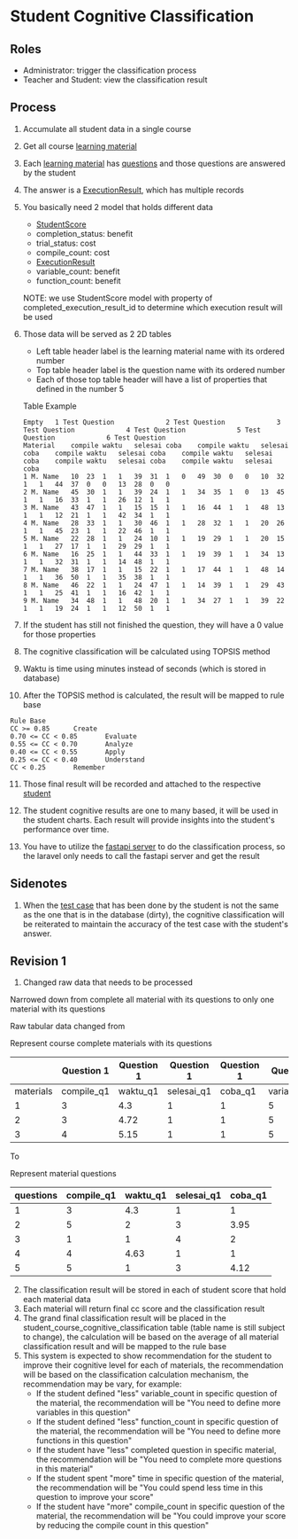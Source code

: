 # Student Cognitive Classification

## Roles
- Administrator: trigger the classification process
- Teacher and Student: view the classification result

## Process
1. Accumulate all student data in a single course
2. Get all course [learning material](laravel/app/Models/LearningMaterial.php)

3. Each [learning material](laravel/app/Models/LearningMaterial.php) has [questions](laravel/app/Models/LearningMaterialQuestion.php) and those questions are answered by the student
4. The answer is a [ExecutionResult](laravel/app/Models/ExecutionResult.php), which has multiple records
5. You basically need 2 model that holds different data
   - [StudentScore](laravel/app/Models/StudentScore.php)
    - completion_status: benefit
    - trial_status: cost
    - compile_count: cost
   - [ExecutionResult](laravel/app/Models/ExecutionResult.php)
    - variable_count: benefit
    - function_count: benefit

    NOTE: we use StudentScore model with property of completed_execution_result_id to determine which execution result will be used
6. Those data will be served as 2 2D tables
    - Left table header label is the learning material name with its ordered number
    - Top table header label is the question name with its ordered number
    - Each of those top table header will have a list of properties that defined in the number 5

    Table Example

    ```
    Empty	1 Test Question				2 Test Question				3 Test Question				4 Test Question				5 Test Question				6 Test Question			
    Material	compile	waktu	selesai	coba	compile	waktu	selesai	coba	compile	waktu	selesai	coba	compile	waktu	selesai	coba	compile	waktu	selesai	coba	compile	waktu	selesai	coba
    1 M. Name	10	23	1	1	39	31	1	0	49	30	0	0	10	32	1	1	44	37	0	0	13	28	0	0
    2 M. Name	45	30	1	1	39	24	1	1	34	35	1	0	13	45	1	1	16	33	1	1	26	12	1	1
    3 M. Name	43	47	1	1	15	15	1	1	16	44	1	1	48	13	1	1	12	21	1	1	42	34	1	1
    4 M. Name	28	33	1	1	30	46	1	1	28	32	1	1	20	26	1	1	45	23	1	1	22	46	1	1
    5 M. Name	22	28	1	1	24	10	1	1	19	29	1	1	20	15	1	1	27	17	1	1	29	29	1	1
    6 M. Name	16	25	1	1	44	33	1	1	19	39	1	1	34	13	1	1	32	31	1	1	14	48	1	1
    7 M. Name	38	17	1	1	15	22	1	1	17	44	1	1	48	14	1	1	36	50	1	1	35	38	1	1
    8 M. Name	46	22	1	1	24	47	1	1	14	39	1	1	29	43	1	1	25	41	1	1	16	42	1	1
    9 M. Name	34	48	1	1	48	20	1	1	34	27	1	1	39	22	1	1	19	24	1	1	12	50	1	1
    ```

7. If the student has still not finished the question, they will have a 0 value for those properties

8. The cognitive classification will be calculated using TOPSIS method

9. Waktu is time using minutes instead of seconds (which is stored in database)

10. After the TOPSIS method is calculated, the result will be mapped to rule base

```
Rule Base		
CC >= 0.85		Create
0.70 <= CC < 0.85		Evaluate
0.55 <= CC < 0.70		Analyze
0.40 <= CC < 0.55		Apply
0.25 <= CC < 0.40		Understand
CC < 0.25		Remember
```

11. Those final result will be recorded and attached to the respective [student](laravel/app/Models/User.php)

12. The student cognitive results are one to many based, it will be used in the student charts. Each result will provide insights into the student's performance over time.

13. You have to utilize the [fastapi server](fastapi/main.py) to do the classification process, so the laravel only needs to call the fastapi server and get the result

## Sidenotes
1. When the [test case](laravel/app/Models/LearningMaterialQuestionTestCase.php) that has been done by the student is not the same as the one that is in the database (dirty), the cognitive classification will be reiterated to maintain the accuracy of the test case with the student's answer.

## Revision 1
1. Changed raw data that needs to be processed

Narrowed down from complete all material with its questions to only one material with its questions

Raw tabular data changed from

Represent course complete materials with its questions

|           | Question 1 | Question 1 | Question 1 | Question 1 | Question 1   | Question 1   | Question 2 | Question 2 | Question 2 | Question 2 | Question 2   | Question 2   | Question 3 | Question 3 | Question 3 | Question 3 | Question 3   | Question 3   | Question 4 | Question 4 | Question 4 | Question 4 | Question 4   | Question 4   | Question 5 | Question 5 | Question 5 | Question 5 | Question 5   | Question 5   | Question 6 | Question 6 | Question 6 | Question 6 | Question 6   | Question 6   |
| --------- | ---------- | ---------- | ---------- | ---------- | ------------ | ------------ | ---------- | ---------- | ---------- | ---------- | ------------ | ------------ | ---------- | ---------- | ---------- | ---------- | ------------ | ------------ | ---------- | ---------- | ---------- | ---------- | ------------ | ------------ | ---------- | ---------- | ---------- | ---------- | ------------ | ------------ | ---------- | ---------- | ---------- | ---------- | ------------ | ------------ |
| materials | compile_q1 | waktu_q1   | selesai_q1 | coba_q1    | variables_q1 | functions_q1 | compile_q2 | waktu_q2   | selesai_q2 | coba_q2    | variables_q2 | functions_q2 | compile_q3 | waktu_q3   | selesai_q3 | coba_q3    | variables_q3 | functions_q3 | compile_q4 | waktu_q4   | selesai_q4 | coba_q4    | variables_q4 | functions_q4 | compile_q5 | waktu_q5   | selesai_q5 | coba_q5    | variables_q5 | functions_q5 | compile_q6 | waktu_q6   | selesai_q6 | coba_q6    | variables_q6 | functions_q6 |
| 1         | 3          | 4.3        | 1          | 1          | 5            | 2            | 3          | 3.95       | 1          | 1          | 4            | 2            | 4          | 4.63       | 1          | 1          | 5            | 1            | 3          | 4.12       | 1          | 1          | 4            | 1            | 2          | 3.78       | 1          | 1          | 3            | 1            | 0          | 0          | 0          | 0          | 0            | 0            |
| 2         | 3          | 4.72       | 1          | 1          | 5            | 2            | 3          | 4.35       | 1          | 1          | 4            | 2            | 5          | 5.1        | 1          | 1          | 5            | 1            | 3          | 4.53       | 1          | 1          | 4            | 1            | 2          | 4.15       | 0          | 1          | 4            | 1            | 0          | 0          | 0          | 0          | 0            | 0            |
| 3         | 4          | 5.15       | 1          | 1          | 5            | 2            | 4          | 3.67       | 1          | 1          | 4            | 2            | 5          | 5.57       | 1          | 1          | 5            | 1            | 4          | 4.95       | 1          | 1          | 4            | 1            | 5          | 3.83       | 1          | 1          | 4            | 1            | 0          | 0          | 0          | 0          | 0            | 0            |

To

Represent material questions

| questions | compile_q1 | waktu_q1 | selesai_q1 | coba_q1 |
| --------- | ---------- | -------- | ---------- | ------- |
| 1         | 3          | 4.3      | 1          | 1       |
| 2         | 5          | 2        | 3          | 3.95    |
| 3         | 1          | 1        | 4          | 2       |
| 4         | 4          | 4.63     | 1          | 1       |
| 5         | 5          | 1        | 3          | 4.12    |

2. The classification result will be stored in each of student score that hold each material data
3. Each material will return final cc score and the classification result
4. The grand final classification result will be placed in the student_course_cognitive_classification table (table name is still subject to change), the calculation will be based on the average of all material classification result and will be mapped to the rule base
5. This system is expected to show recommendation for the student to improve their cognitive level for each of materials, the recommendation will be based on the classification calculation mechanism, the recommendation may be vary, for example:
    - If the student defined "less" variable_count in specific question of the material, the recommendation will be "You need to define more variables in this question"
    - If the student defined "less" function_count in specific question of the material, the recommendation will be "You need to define more functions in this question"
    - If the student have "less" completed question in specific material, the recommendation will be "You need to complete more questions in this material"
    - If the student spent "more" time in specific question of the material, the recommendation will be "You could spend less time in this question to improve your score"
    - If the student have "more" compile_count in specific question of the material, the recommendation will be "You could improve your score by reducing the compile count in this question"